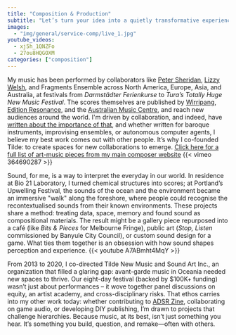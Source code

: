 ```yaml
---
title: "Composition & Production"
subtitle: "Let’s turn your idea into a quietly transformative experience that is creatively uncompromising."
images:
  - "img/general/service-comp/live_1.jpg"
youtube_videos:
  - xj5h_1QNZFo
  - 27ou8HQGOXM
categories: ["composition"]
---
```

My music has been performed by collaborators like [Peter Sheridan](https://www.marriedflutes.net/), [Lizzy Welsh](https://www.lizzywelsh.com/), and Fragments Ensemble across North America, Europe, Asia, and Australia, at festivals from *Darmstädter Ferienkurse* to *Tura’s Totally Huge New Music Festival*. The scores themselves are published by [Wirripang](https://www.australiancomposers.com.au/search?q=vincent+giles), [Edition Resonance](https://www.edition-resonance.xyz), and the [Australian Music Centre](https://www.australianmusiccentre.com.au/artist/giles-vincent), and reach new audiences around the world. I'm driven by collaboration, and indeed, have [written about the importance of that](https://www.cambridgescholars.com/product/978-1-5275-0577-3), and whether written for baroque instruments, improvising ensembles, or autonomous computer agents, I believe my best work comes out with other people. It’s why I co-founded Tilde: to create spaces for new collaborations to emerge.  [Click here for a full list of art-music pieces from my main composer website](https://www.vgiles.net/music)  {{< vimeo 364690287 >}}

Sound, for me, is a way to interpret the everyday in our world. In residence at Bio 21 Laboratory, I turned chemical structures into scores; at Portland’s Upwelling Festival, the sounds of the ocean and the environment became an immersive "walk" along the foreshore, where people could recognise the recontextualised sounds from their known environments. These projects share a method: treating data, space, memory and found sound as compositional materials. The result might be a gallery piece repurposed into a café (like *Bits & Pieces* for Melbourne Fringe), public art (*Stop, Listen* commissioned by Banyule City Council), or custom sound design for a game. What ties them together is an obsession with how sound shapes perception and experience.  {{< youtube A7ABmht4MqY >}}

From 2013 to 2020, I co-directed Tilde New Music and Sound Art Inc., an organization that filled a glaring gap: avant-garde music in Oceania needed new spaces to thrive. Our eight-day festival (backed by $100K+ funding) wasn’t just about performances – it wove together panel discussions on equity, an artist academy, and cross-disciplinary risks. That ethos carries into my other work today: whether contributing to [ADSR Zine](https://www.adsrzine.com/), collaborating on game audio, or developing DIY publishing, I’m drawn to projects that challenge hierarchies. Because music, at its best, isn’t just something you hear. It’s something you build, question, and remake—often with others. 